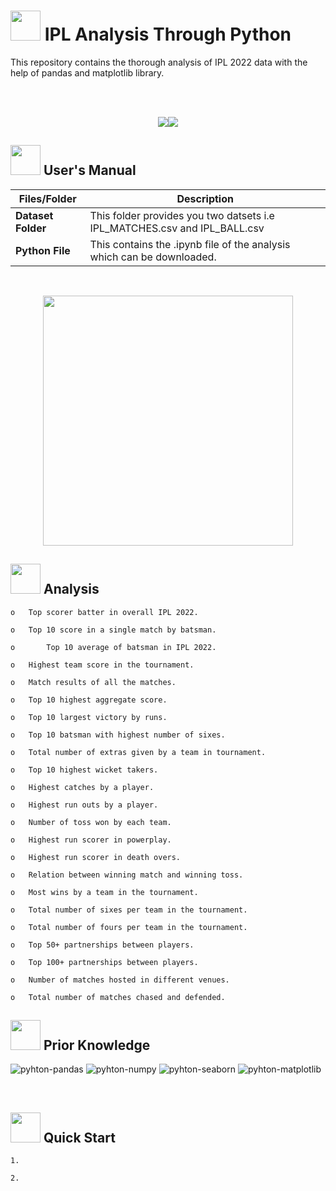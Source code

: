 # 
# <img src="https://user-images.githubusercontent.com/108053296/185796010-17140d50-39bc-4ff5-a88b-e308a734de10.gif" width="48" height="48" >  **IPL Analysis Through Python**

This repository contains the thorough analysis of IPL 2022 data with the help of pandas and matplotlib library.

<br>
<br>
<p align="center"><a><img src="https://forthebadge.com/images/badges/built-with-love.svg"><img src="https://forthebadge.com/images/badges/made-with-python.svg"></a></p>

##  <img src="https://user-images.githubusercontent.com/106439762/181935629-b3c47bd3-77fb-4431-a11c-ff8ba0942b63.gif" width="48" height="48"> **User's Manual**

| Files/Folder| Description |
| ------------- | ------------- |
| **Dataset Folder** | This folder provides you two datsets i.e IPL_MATCHES.csv and IPL_BALL.csv  |
| **Python File** | This contains the .ipynb file of the analysis which can be downloaded.  |

<br>

<p align="center"><img src="https://user-images.githubusercontent.com/108053296/185795751-b1ee842e-8cdc-4b15-bc78-3a55dc86626b.gif" width="400" ></p>

##  <img src="https://user-images.githubusercontent.com/106439762/178428775-03d67679-9aa4-4b08-91e9-6eb6ed8faf66.gif"  width="48" height="48"> Analysis
   
    
    o	Top scorer batter in overall IPL 2022.

    o	Top 10 score in a single match by batsman.

    o       Top 10 average of batsman in IPL 2022.

    o	Highest team score in the tournament.

    o	Match results of all the matches.

    o	Top 10 highest aggregate score.

    o	Top 10 largest victory by runs.

    o	Top 10 batsman with highest number of sixes.

    o	Total number of extras given by a team in tournament.

    o	Top 10 highest wicket takers. 

    o	Highest catches by a player.
    
    o	Highest run outs by a player.

    o	Number of toss won by each team.

    o	Highest run scorer in powerplay.

    o	Highest run scorer in death overs.

    o	Relation between winning match and winning toss.

    o	Most wins by a team in the tournament.

    o	Total number of sixes per team in the tournament.

    o	Total number of fours per team in the tournament.

    o	Top 50+ partnerships between players.

    o	Top 100+ partnerships between players.
    
    o	Number of matches hosted in different venues.
     
    o	Total number of matches chased and defended.
    

    




##  <img src=https://user-images.githubusercontent.com/106439762/178803205-47a08ce7-2187-4f96-b301-a2b68690619a.gif width="48" height="48" > Prior Knowledge
![pyhton-pandas](https://user-images.githubusercontent.com/106439762/177094844-d74edfa1-823d-4f17-8d94-3600e058cf1e.svg)
![pyhton-numpy](https://user-images.githubusercontent.com/106439762/177095283-a5bb76ea-bcf6-42bb-a189-cd902233e452.svg)
![pyhton-seaborn](https://user-images.githubusercontent.com/106439762/177095305-9412535b-1250-4be8-8850-73a852e13423.svg)
![pyhton-matplotlib](https://user-images.githubusercontent.com/106439762/177095386-81d9ee3f-6b67-4bc3-83f7-30595924a399.svg)





<br>

## <img src="https://user-images.githubusercontent.com/106439762/181937125-2a4b22a3-f8a9-4226-bbd3-df972f9dbbc4.gif" width="48" height="48" > Quick Start


    1. 
    
    2.
   

   


<!-- ## <img src="https://www.getcloudapp.com/wp-content/uploads/2021/03/5aebb952e4867ce13f4d308f_laptop_gif_trans.gif" width="70" height="48"/> Screenshots

<p align="center"><a><img src="https://user-images.githubusercontent.com/106439762/182037005-e30516c1-390c-4c21-a2b6-0f8c2865eed3.gif"</a></p>





## <img src=https://user-images.githubusercontent.com/106439762/178809088-a2d780ad-94f5-4a58-9203-7716d4b2cbf4.gif width="48" height="48"> About Me
I'm an aspiring data analyst...


##  <img src=https://user-images.githubusercontent.com/106439762/178810087-8f7f8272-0cb8-40cb-a14c-be475569cf7d.gif width="48" height="48"> Links

<a href="https://www.linkedin.com/in/samarsaeedkhan/" ><img src="https://user-images.githubusercontent.com/106439762/182037233-49248ea9-c7a4-4f55-9fe4-5fe24e5ef160.png" width="48" height="48"> <a href="https://samarsaeedkhan.me/"><img src="https://user-images.githubusercontent.com/106439762/182037119-61f30cec-3610-4a5a-82dc-f1b7c59515b1.png" width="48" height="48"><a href="https://www.hackerrank.com/samarsaeedkhan4" > <img src="https://user-images.githubusercontent.com/106439762/182037415-9440716d-d2bc-4c33-955a-66b9c18f77eb.png" width="48" height="48"> <a href="https://www.kaggle.com/samarsaeedkhan" ><img src="https://cdn4.iconfinder.com/data/icons/logos-and-brands/512/189_Kaggle_logo_logos-512.png" width="48" height="48"></a>   




## 🛠 Skills

    •	Structured Query Language (SQL)
    •	Python
    •	Excel
    •	Tableau
    •	Python
    •	Analytical Visualisation
    •	PowerPoint
    •	MS Word -->
